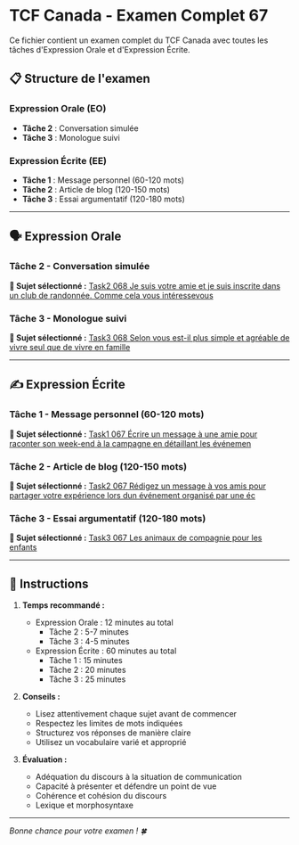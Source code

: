 # TCF Canada - Examen Complet 67

Ce fichier contient un examen complet du TCF Canada avec toutes les tâches d'Expression Orale et d'Expression Écrite.

## 📋 Structure de l'examen

### Expression Orale (EO)
- **Tâche 2** : Conversation simulée
- **Tâche 3** : Monologue suivi

### Expression Écrite (EE)  
- **Tâche 1** : Message personnel (60-120 mots)
- **Tâche 2** : Article de blog (120-150 mots)
- **Tâche 3** : Essai argumentatif (120-180 mots)

---

## 🗣️ Expression Orale

### Tâche 2 - Conversation simulée

**📄 Sujet sélectionné :** [Task2 068 Je suis votre amie et je suis inscrite dans un club de randonnée. Comme cela vous intéressevous](tcf_canada/eo/task2/task2_068_Je_suis_votre_amie_et_je_suis_inscrite_dans_un_club_de_randonnée._Comme_cela_vous_intéressevous.md)

### Tâche 3 - Monologue suivi

**📄 Sujet sélectionné :** [Task3 068 Selon vous est-il plus simple et agréable de vivre seul que de vivre en famille](tcf_canada/eo/task3/task3_068_Selon_vous_est-il_plus_simple_et_agréable_de_vivre_seul_que_de_vivre_en_famille.md)

---

## ✍️ Expression Écrite

### Tâche 1 - Message personnel (60-120 mots)

**📄 Sujet sélectionné :** [Task1 067 Écrire un message à une amie pour raconter son week-end à la campagne en détaillant les événemen](tcf_canada/ee/task1/task1_067_Écrire_un_message_à_une_amie_pour_raconter_son_week-end_à_la_campagne_en_détaillant_les_événemen.md)

### Tâche 2 - Article de blog (120-150 mots)

**📄 Sujet sélectionné :** [Task2 067 Rédigez un message à vos amis pour partager votre expérience lors dun événement organisé par une éc](tcf_canada/ee/task2/task2_067_Rédigez_un_message_à_vos_amis_pour_partager_votre_expérience_lors_dun_événement_organisé_par_une_éc.md)

### Tâche 3 - Essai argumentatif (120-180 mots)

**📄 Sujet sélectionné :** [Task3 067 Les animaux de compagnie pour les enfants](tcf_canada/ee/task3/task3_067_Les_animaux_de_compagnie_pour_les_enfants.md)

---

## 📝 Instructions

1. **Temps recommandé :**
   - Expression Orale : 12 minutes au total
     - Tâche 2 : 5-7 minutes
     - Tâche 3 : 4-5 minutes
   - Expression Écrite : 60 minutes au total
     - Tâche 1 : 15 minutes
     - Tâche 2 : 20 minutes  
     - Tâche 3 : 25 minutes

2. **Conseils :**
   - Lisez attentivement chaque sujet avant de commencer
   - Respectez les limites de mots indiquées
   - Structurez vos réponses de manière claire
   - Utilisez un vocabulaire varié et approprié

3. **Évaluation :**
   - Adéquation du discours à la situation de communication
   - Capacité à présenter et défendre un point de vue
   - Cohérence et cohésion du discours
   - Lexique et morphosyntaxe

---

*Bonne chance pour votre examen ! 🍀*
